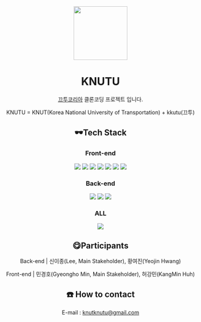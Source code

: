 <div align="center">

<img src="https://cdn.pixabay.com/photo/2018/05/26/18/06/dog-3431913_960_720.jpg" width="140" height="140"/>

# KNUTU
<a href="https://kkutu.co.kr/">끄투코리아</a> 클론코딩 프로젝트 입니다.

KNUTU = KNUT(Korea National University of Transportation) + kkutu(끄투)
## 🕶️Tech Stack
### Front-end

<img src="https://img.shields.io/badge/typescript-%23007ACC.svg?style=for-the-badge&logo=typescript&logoColor=white">
<img src="https://img.shields.io/badge/SASS-hotpink.svg?style=for-the-badge&logoSASS&logoColor=white">
<img src="https://img.shields.io/badge/vite-%23646CFF.svg?style=for-the-badge&logo=vite&logoColor=white">
<img src="https://img.shields.io/badge/Electron-191970?style=for-the-badge&logo=Electron&logoColor=white">
<img src="https://img.shields.io/badge/recoil-000000?style=for-the-badge&logo=recoil&logoColor=white">
<img src="https://img.shields.io/badge/Websocket-E53238?style=for-the-badge&logo=Websocket&logoColor=white">
<img src="https://img.shields.io/badge/react v.18-61DAFB?style=for-the-badge&logo=react&logoColor=black">

### Back-end
<img src="https://img.shields.io/badge/springboot-6DB33F?style=for-the-badge&logo=springboot&logoColor=white">
<img src="https://img.shields.io/badge/firebase-FFCA28?style=for-the-badge&logo=firebase&logoColor=white">
<img src="https://img.shields.io/badge/Websocket-E53238?style=for-the-badge&logo=Websocket&logoColor=white">

### ALL
<img src="https://img.shields.io/badge/Built in Selfmade Libraries-491F59?style=for-the-badge&logo=Built in Selfmade Libraries&logoColor=white">


## 😋Participants
 Back-end | 신이종(Lee, Main Stakeholder), 황여진(Yeojin Hwang)
 
 Front-end | 민경호(Gyeongho Min, Main Stakeholder), 허강민(KangMin Huh)
 
 ## ☎️ How to contact
E-mail : knutknutu@gmail.com
</div>
